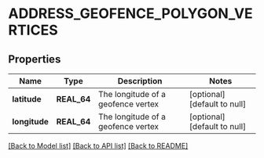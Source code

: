 # ADDRESS_GEOFENCE_POLYGON_VERTICES

## Properties
Name | Type | Description | Notes
------------ | ------------- | ------------- | -------------
**latitude** | **REAL_64** | The longitude of a geofence vertex | [optional] [default to null]
**longitude** | **REAL_64** | The longitude of a geofence vertex | [optional] [default to null]

[[Back to Model list]](../README.md#documentation-for-models) [[Back to API list]](../README.md#documentation-for-api-endpoints) [[Back to README]](../README.md)



